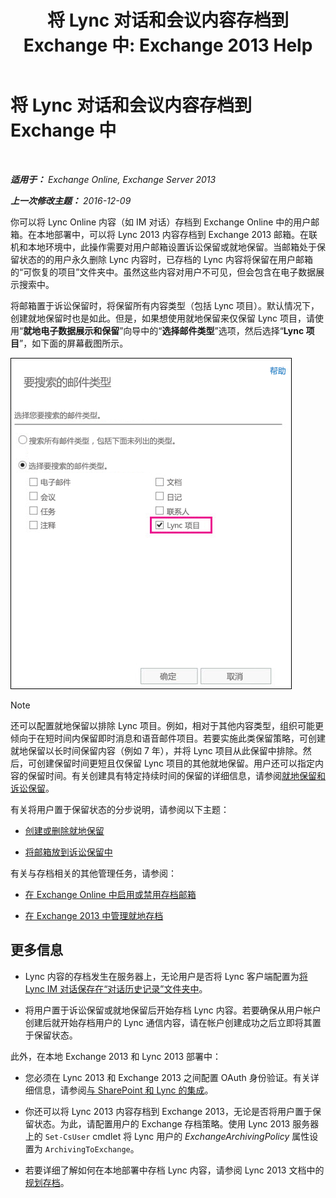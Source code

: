 ﻿---
title: '将 Lync 对话和会议内容存档到 Exchange 中: Exchange 2013 Help'
TOCTitle: 将 Lync 对话和会议内容存档到 Exchange 中
ms:assetid: 3cff970e-e5ed-4a54-88e6-3665d84b5ed7
ms:mtpsurl: https://technet.microsoft.com/zh-cn/library/Dn508399(v=EXCHG.150)
ms:contentKeyID: 59678851
ms.date: 01/11/2018
mtps_version: v=EXCHG.150
ms.translationtype: HT
---

# 将 Lync 对话和会议内容存档到 Exchange 中

 

_**适用于：** Exchange Online, Exchange Server 2013_

_**上一次修改主题：** 2016-12-09_

你可以将 Lync Online 内容（如 IM 对话）存档到 Exchange Online 中的用户邮箱。在本地部署中，可以将 Lync 2013 内容存档到 Exchange 2013 邮箱。在联机和本地环境中，此操作需要对用户邮箱设置诉讼保留或就地保留。当邮箱处于保留状态的的用户永久删除 Lync 内容时，已存档的 Lync 内容将保留在用户邮箱的“可恢复的项目”文件夹中。虽然这些内容对用户不可见，但会包含在电子数据展示搜索中。

将邮箱置于诉讼保留时，将保留所有内容类型（包括 Lync 项目）。默认情况下，创建就地保留时也是如此。但是，如果想使用就地保留来仅保留 Lync 项目，请使用“**就地电子数据展示和保留**”向导中的“**选择邮件类型**”选项，然后选择“**Lync 项目**”，如下面的屏幕截图所示。

![将 Lync 项目置于保留状态](images/Dn508399.691d2324-9fac-4689-8527-c78d387e0e3e(EXCHG.150).jpg "将 Lync 项目置于保留状态")

> [!NOTE]  
> 还可以配置就地保留以排除 Lync 项目。例如，相对于其他内容类型，组织可能更倾向于在短时间内保留即时消息和语音邮件项目。若要实施此类保留策略，可创建就地保留以长时间保留内容（例如 7 年），并将 Lync 项目从此保留中排除。然后，可创建保留时间更短且仅保留 Lync 项目的其他就地保留。用户还可以指定内容的保留时间。有关创建具有特定持续时间的保留的详细信息，请参阅<a href="https://docs.microsoft.com/zh-cn/exchange/security-and-compliance/in-place-and-litigation-holds">就地保留和诉讼保留</a>。


有关将用户置于保留状态的分步说明，请参阅以下主题：

  - [创建或删除就地保留](create-or-remove-an-in-place-hold-exchange-2013-help.md)

  - [将邮箱放到诉讼保留中](place-a-mailbox-on-litigation-hold-exchange-2013-help.md)

有关与存档相关的其他管理任务，请参阅：

  - [在 Exchange Online 中启用或禁用存档邮箱](https://technet.microsoft.com/zh-cn/library/jj984357\(v=exchg.150\))

  - [在 Exchange 2013 中管理就地存档](manage-in-place-archives-in-exchange-2013-exchange-2013-help.md)

## 更多信息

  - Lync 内容的存档发生在服务器上，无论用户是否将 Lync 客户端配置为[将 Lync IM 对话保存在“对话历史记录”文件夹中](https://go.microsoft.com/fwlink/p/?linkid=400589)。

  - 将用户置于诉讼保留或就地保留后开始存档 Lync 内容。若要确保从用户帐户创建后就开始存档用户的 Lync 通信内容，请在帐户创建成功之后立即将其置于保留状态。

此外，在本地 Exchange 2013 和 Lync 2013 部署中：

  - 您必须在 Lync 2013 和 Exchange 2013 之间配置 OAuth 身份验证。有关详细信息，请参阅[与 SharePoint 和 Lync 的集成](integration-with-sharepoint-and-lync-exchange-2013-help.md)。

  - 你还可以将 Lync 2013 内容存档到 Exchange 2013，无论是否将用户置于保留状态。为此，请配置用户的 Exchange 存档策略。使用 Lync 2013 服务器上的 `Set-CsUser` cmdlet 将 Lync 用户的 *ExchangeArchivingPolicy* 属性设置为 `ArchivingToExchange`。

  - 若要详细了解如何在本地部署中存档 Lync 内容，请参阅 Lync 2013 文档中的[规划存档](https://go.microsoft.com/fwlink/p/?linkid=400590)。

